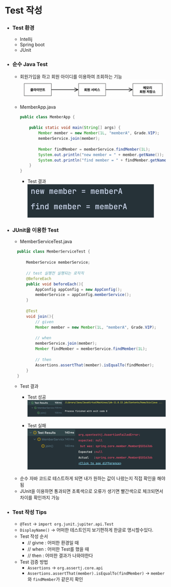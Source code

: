 # Test 작성

- ### Test 환경 
  - Intellij
  - Spring boot
  - JUnit


- ### 순수 Java Test
  - 회원가입을 하고 회원 아이디를 이용하여 조회하는 기능
  ![MemberTest](./image/member.png)
  
  - MemberApp.java
      ```java
      public class MemberApp {

          public static void main(String[] args) {
              Member member = new Member(1L, "memberA", Grade.VIP);
              memberService.join(member);

              Member findMember = memberService.findMember(1L);
              System.out.println("new member = " + member.getName());
              System.out.println("find member = " + findMember.getName());
          }
      }
    ```
    - Test 결과
      ![MemberApp](./image/memberapp.png)
  

- ### JUnit을 이용한 Test
  - MemberServiceTest.java
  ```java
    public class MemberServiceTest { 
  
        MemberService memberService;
  
        // test 실행전 실행되는 로직직
        @BeforeEach
        public void beforeEach(){
            AppConfig appConfig = new AppConfig();
            memberService = appConfig.memberService();
        }
  
        @Test
        void join(){
            // given
            Member member = new Member(1L, "memberA", Grade.VIP);

            // when
            memberService.join(member);
            Member findMember = memberService.findMember(1L);

            // then
            Assertions.assertThat(member).isEqualTo(findMember);
        }
    }
  ```
  - Test 결과
    - Test 성공
    ![JUnit_Test](./image/MemberTest.png)
    
    - Test 실패
    ![Test_Fail](./image/fail.png)
  - 순수 자바 코드로 테스트하게 되면 내가 원하는 값이 나왔는지 직접 확인을 해야됨
  - JUnit을 이용하면 통과되면 초록색으로 오류가 생기면 빨간색으로 체크되면서 차이를 확인까지 가능

- ### Test 작성 Tips
  - `@Test` -> `import org.junit.jupiter.api.Test`
  - `DisplayName()` -> 어떠한 테스트인지 보기편하게 한글로 명시할수있다.
  - Test 작성 순서
    - // givne : 어떠한 환경일 때
    - // when : 어떠한 Test를 했을 때
    - // then : 어떠한 결과가 나와야한다
  - Test 검증 방법
    - `Assertions` -> `org.assertj.core.api`
    - `Assertions.assertThat(member).isEqualTo(findMember)` -> `member`와 `findMember`가 같은지 확인